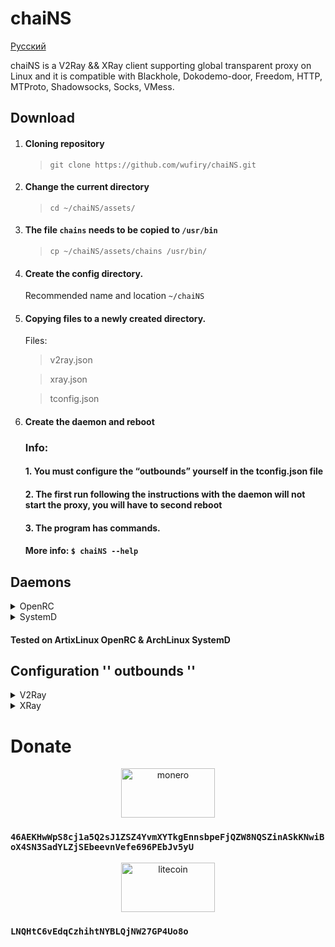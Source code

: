 # chaiNS
[Русский](https://github.com/wufiry/chaiNS/blob/main/README_RU.md "Сменить Язык")

chaiNS is a V2Ray && XRay client supporting global transparent proxy on Linux and  it is compatible with Blackhole, Dokodemo-door, Freedom, HTTP, MTProto, Shadowsocks, Socks, VMess.

## Download

1. #### Cloning repository

	> `
git clone https://github.com/wufiry/chaiNS.git
`

2. #### Change the current directory

	> `
cd ~/chaiNS/assets/
`

3. #### The file `chains` needs to be copied to ` /usr/bin `
	> ``
cp ~/chaiNS/assets/chains /usr/bin/ 
``

4. #### Create the config directory.
	Recommended name and location `~/chaiNS`

5. #### Copying files to a newly created directory.
	Files:
   > v2ray.json
   
   > xray.json
   
   > tconfig.json

6. #### Create the daemon and reboot
	### Info:
	#### 1. You must configure the “outbounds” yourself in the tconfig.json file
	#### 2. The first run following the instructions with the daemon will not start the proxy, you will have to second reboot
	#### 3. The program has commands. 
		
  	#### More info: ` $ chaiNS --help `

## Daemons
<details>

<summary>OpenRC</summary>

### ~/chaiNS/daemons/openrc

#### It is necessary to copy the service file to the directory `` /etc/init.d/ ``

```sh
#!/sbin/openrc-run

name="chaiNS"
description="A transparent proxy v2ray/xray chains client by ru osint team - tw"
command="/usr/bin/chains"
pidfile="/run/${RC_SVCNAME}.pid"
command_background="yes"
rc_ulimit="-n 30000"
rc_cgroup_cleanup="yes"

 depend() {
	need net
	after net
   }
```
#### After copy service file, the next commands must be executed

```sh
chmod +x chaiNS
rc-update add chaiNS default
```
</details>

<details>

<summary>SystemD</summary>

#### ~/chaiNS/daemons/systemd.service
#### Rename the service to chaiNS.service
> Needed copy service file to ``/etc/systemd/system/``

```sh
[Unit]
Description=A transparent proxt v2ray&xray chains client
Documentation=https://github.com/wufiry/chaiNS
After=network.target nss-lookup.target iptables.service ip6tables.service nftables.service xray.ser>
Wants=network.target

[Service]
Type=simple
User=root
LimitNPROC=500
LimitNOFILE=1000000
ExecStart=/usr/bin/chains
Restart=on-failure

[Install]
WantedBy=multi-user.target
```
#### After copy service file, the next commands must be executed

```sh
systemctl daemon-reload
systemctl enable --now chaiNS
```
</details>

#### Tested on ArtixLinux OpenRC & ArchLinux SystemD

## Configuration '' outbounds ''

<details>

<summary>V2Ray</summary>

[V2Ray Configuration Guide](https://v2ray.com/en/configuration/protocols "Choose needed protocol")

</details>

<details>

<summary>XRay</summary>

[XRay Configuration Guide](https://xtls.github.io/en/config/outbounds/blackhole.html "Look for the rest of the protocols in the tree on the left")

</details>

# Donate

<p align="center">
<img src="https://www.crypto-news.net/wp-content/uploads/2016/09/monero.png" alt="monero" width="150" height="79"/>
</p>
	
 ### `46AEKHwWpS8cj1a5Q2sJ1ZSZ4YvmXYTkgEnnsbpeFjQZW8NQSZinASkKNwiBoX4SN3SadYLZjSEbeevnVefe696PEbJv5yU`

 <p align="center">
 <img src="https://cdn.icon-icons.com/icons2/2699/PNG/512/litecoin_logo_icon_170221.png" alt="litecoin" width="150" height="79" />
 </p>

 ### `LNQHtC6vEdqCzhihtNYBLQjNW27GP4Uo8o`

 
